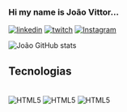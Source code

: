 ### Hi my name is João Vittor...

[![linkedin](https://img.shields.io/badge/LinkedIn-0077B5?style=for-the-badge&logo=linkedin&logoColor=white)](https://https://www.linkedin.com/in/joão-vittor-l-199103201/)
[![twitch](https://img.shields.io/badge/Twitch-9146FF?style=for-the-badge&logo=twitch&logoColor=white)](https://www.twitch.tv/viteam07)
[![Instagram](https://img.shields.io/badge/Instagram-E4405F?style=for-the-badge&logo=instagram&logoColor=white)](https://www.instagram.com/vittor_lpz/)

![João GitHub stats](https://github-readme-stats.vercel.app/api?username=joaoVittorL&show_icons=true&theme=dracula)

<!-- [![Top Langs](https://github-readme-stats.vercel.app/api/top-langs/?username=joaoVittorL&layout=compact)](https://github.com/joaoVittorL/github-readme-stats) -->

## Tecnologias
<div style="display : inline_block"><br/>
   <img align="center" alt ="HTML5" src="https://img.shields.io/badge/HTML-239120?style=for-the-badge&logo=html5&logoColor=white"/>
   <img align="center" alt ="HTML5" src="https://img.shields.io/badge/CSS-239120?&style=for-the-badge&logo=css3&logoColor=white"/>
   <img align="center" alt ="HTML5" src="https://img.shields.io/badge/JavaScript-F7DF1E?style=for-the-badge&logo=javascript&logoColor=black"/>
</div>
